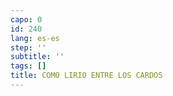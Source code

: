 ```yaml
---
capo: 0
id: 240
lang: es-es
step: ''
subtitle: ''
tags: []
title: COMO LIRIO ENTRE LOS CARDOS
---
```

